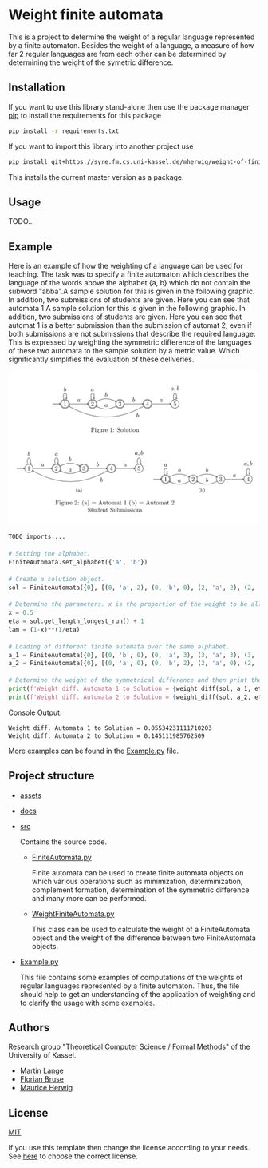 # Weight finite automata 

This is a project to determine the weight of a regular language represented by a finite automaton. Besides the weight of a language, a measure of how far 2 regular languages are from each other can be determined by determining the weight of the symetric difference. 

## Installation

If you want to use this library stand-alone then use the package manager [pip](https://pip.pypa.io/en/stable/) to install the requirements for this package

```bash
pip install -r requirements.txt 
```

If you want to import this library into another project use

````bash
pip install git+https://syre.fm.cs.uni-kassel.de/mherwig/weight-of-finite-automata
````
This installs the current master version as a package.

## Usage

TODO...

## Example
Here is an example of how the weighting of a language can be used for teaching. The task was to specify a finite automaton which describes the language of the words above the alphabet {a, b} which do not contain the subword "abba".A sample solution for this is given in the following graphic. In addition, two submissions of students are given. Here you can see that automata 1 A sample solution for this is given in the following graphic. In addition, two submissions of students are given. Here you can see that automat 1 is a better submission than the submission of automat 2, even if both submissions are not submissions that describe the required language. This is expressed by weighting the symmetric difference of the languages of these two automata to the sample solution by a metric value. Which significantly simplifies the evaluation of these deliveries. 

![](./assets/ExampleAutomatas.jpg)

```python   
TODO imports....

# Setting the alphabet.
FiniteAutomata.set_alphabet({'a', 'b'})

# Create a solution object.
sol = FiniteAutomata({0}, [(0, 'a', 2), (0, 'b', 0), (2, 'a', 2), (2, 'b', 3), (3, 'a', 2), (3, 'b', 1), (1, 'b', 0)], {0, 1, 2, 3})

# Determine the parameters. x is the proportion of the weight to be allocated to the constant part.
x = 0.5
eta = sol.get_length_longest_run() + 1
lam = (1-x)**(1/eta)

# Loading of different finite automata over the same alphabet.
a_1 = FiniteAutomata({0}, [(0, 'b', 0), (0, 'a', 3), (3, 'a', 3), (3, 'b', 2), (2, 'a', 3), (2, 'b', 1), (1, 'a', 4), (1, 'b', 1), (1, 'b', 3)], {1, 2, 3})
a_2 = FiniteAutomata({0}, [(0, 'a', 0), (0, 'b', 2), (2, 'a', 0), (2, 'b', 1), (1, 'b', 2), (1, 'a', 3)], {0, 1, 2})

# Determine the weight of the symmetrical difference and then print the result.
print(f'Weight diff. Automata 1 to Solution = {weight_diff(sol, a_1, eta, lam)[2]}')
print(f'Weight diff. Automata 2 to Solution = {weight_diff(sol, a_2, eta, lam)[2]}')

```

Console Output: 
```
Weight diff. Automata 1 to Solution = 0.05534231111710203
Weight diff. Automata 2 to Solution = 0.145111985762509
```

More examples can be found in the [Example.py](./Example.py) file.

## Project structure
- [assets](./assets)

- [docs](./docs)

- [src](./src)

  Contains the source code.
    - [FiniteAutomata.py](./src/FiniteAutomata.py)

      Finite automata can be used to create finite automata objects on which various operations such as minimization, determinization, complement formation, determination of the symmetric difference and many more can be performed. 

  - [WeightFiniteAutomata.py](./src/WeightFiniteAutomata.py)

    This class can be used to calculate the weight of a FiniteAutomata object and the weight of the difference between two FiniteAutomata objects.


- [Example.py](./Example.py)

  This file contains some examples of computations of the weights of regular languages represented by a finite automaton. Thus, the file should help to get an understanding of the application of weighting and to clarify the usage with some examples.  

## Authors

Research group "[Theoretical Computer Science / Formal Methods](https://www.uni-kassel.de/eecs/fmv/ueber-uns)" of the University of Kassel.

- [Martin Lange](https://www.uni-kassel.de/eecs/fmv/team/detailansicht?tx_ukpersons_personfunctiondetail%5BpersonFunction%5D=105&cHash=d4aafd324e09a6f60e57566642936ee3)
- [Florian Bruse](https://www.uni-kassel.de/eecs/fmv/team/detailansicht?tx_ukpersons_personfunctiondetail%5BpersonFunction%5D=107&cHash=13125e24f465be73259db38fd7f9891e)
- [Maurice Herwig](https://www.uni-kassel.de/eecs/fmv/team/detailansicht?tx_ukpersons_personfunctiondetail%5BpersonFunction%5D=497&cHash=1c737081a13775b82036f707dc667f39)



## License
[MIT](https://choosealicense.com/licenses/mit/) 

If you use this template then change the license according to your needs. 
See [here](https://choosealicense.com/) to choose the correct license.